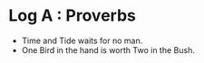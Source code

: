 Log A : Proverbs
================

* Time and Tide waits for no man.
* One Bird in the hand is worth Two in the Bush.